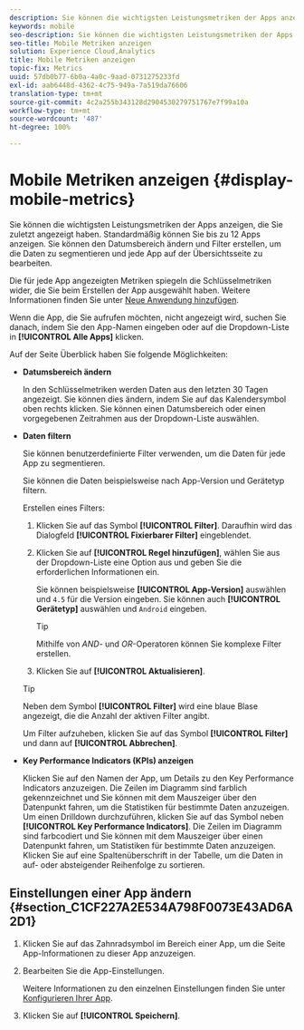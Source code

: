 ```yaml
---
description: Sie können die wichtigsten Leistungsmetriken der Apps anzeigen, die Sie zuletzt angezeigt haben. Standardmäßig können Sie bis zu 12 Apps anzeigen. Sie können den Datumsbereich ändern und Filter erstellen, um die Daten zu segmentieren und jede App auf der Übersichtsseite zu bearbeiten.
keywords: mobile
seo-description: Sie können die wichtigsten Leistungsmetriken der Apps anzeigen, die Sie zuletzt angezeigt haben. Standardmäßig können Sie bis zu 12 Apps anzeigen. Sie können den Datumsbereich ändern und Filter erstellen, um die Daten zu segmentieren und jede App auf der Übersichtsseite zu bearbeiten.
seo-title: Mobile Metriken anzeigen
solution: Experience Cloud,Analytics
title: Mobile Metriken anzeigen
topic-fix: Metrics
uuid: 57db0b77-6b0a-4a0c-9aad-0731275233fd
exl-id: aab6448d-4362-4c75-949a-7a519da76606
translation-type: tm+mt
source-git-commit: 4c2a255b343128d2904530279751767e7f99a10a
workflow-type: tm+mt
source-wordcount: '487'
ht-degree: 100%

---
```


# Mobile Metriken anzeigen {#display-mobile-metrics}

Sie können die wichtigsten Leistungsmetriken der Apps anzeigen, die Sie zuletzt angezeigt haben. Standardmäßig können Sie bis zu 12 Apps anzeigen. Sie können den Datumsbereich ändern und Filter erstellen, um die Daten zu segmentieren und jede App auf der Übersichtsseite zu bearbeiten.

Die für jede App angezeigten Metriken spiegeln die Schlüsselmetriken wider, die Sie beim Erstellen der App ausgewählt haben. Weitere Informationen finden Sie unter [Neue Anwendung hinzufügen](/help/using/manage-apps/t-new-app.md).

Wenn die App, die Sie aufrufen möchten, nicht angezeigt wird, suchen Sie danach, indem Sie den App-Namen eingeben oder auf die Dropdown-Liste in **[!UICONTROL Alle Apps]** klicken.

Auf der Seite Überblick haben Sie folgende Möglichkeiten:

* **Datumsbereich ändern**

   In den Schlüsselmetriken werden Daten aus den letzten 30 Tagen angezeigt. Sie können dies ändern, indem Sie auf das Kalendersymbol oben rechts klicken. Sie können einen Datumsbereich oder einen vorgegebenen Zeitrahmen aus der Dropdown-Liste auswählen.

* **Daten filtern**

   Sie können benutzerdefinierte Filter verwenden, um die Daten für jede App zu segmentieren.

   Sie können die Daten beispielsweise nach App-Version und Gerätetyp filtern.

   Erstellen eines Filters:

   1. Klicken Sie auf das Symbol **[!UICONTROL Filter]**. Daraufhin wird das Dialogfeld **[!UICONTROL Fixierbarer Filter]** eingeblendet.
   1. Klicken Sie auf **[!UICONTROL Regel hinzufügen]**, wählen Sie aus der Dropdown-Liste eine Option aus und geben Sie die erforderlichen Informationen ein.

      Sie können beispielsweise **[!UICONTROL App-Version]** auswählen und `4.5` für die Version eingeben. Sie können auch **[!UICONTROL Gerätetyp]** auswählen und `Android` eingeben.

      >[!TIP]
      >
      >Mithilfe von *AND*- und *OR*-Operatoren können Sie komplexe Filter erstellen.

   1. Klicken Sie auf **[!UICONTROL Aktualisieren]**.
   >[!TIP]
   >
   >Neben dem Symbol **[!UICONTROL Filter]** wird eine blaue Blase angezeigt, die die Anzahl der aktiven Filter angibt.

   Um Filter aufzuheben, klicken Sie auf das Symbol **[!UICONTROL Filter]** und dann auf **[!UICONTROL Abbrechen]**.

* **Key Performance Indicators (KPIs) anzeigen**

   Klicken Sie auf den Namen der App, um Details zu den Key Performance Indicators anzuzeigen. Die Zeilen im Diagramm sind farblich gekennzeichnet und Sie können mit dem Mauszeiger über den Datenpunkt fahren, um die Statistiken für bestimmte Daten anzuzeigen. Um einen Drilldown durchzuführen, klicken Sie auf das Symbol neben **[!UICONTROL Key Performance Indicators]**. Die Zeilen im Diagramm sind farbcodiert und Sie können mit dem Mauszeiger über einen Datenpunkt fahren, um Statistiken für bestimmte Daten anzuzeigen. Klicken Sie auf eine Spaltenüberschrift in der Tabelle, um die Daten in auf- oder absteigender Reihenfolge zu sortieren.

## Einstellungen einer App ändern {#section_C1CF227A2E534A798F0073E43AD6A2D1}

1. Klicken Sie auf das Zahnradsymbol im Bereich einer App, um die Seite App-Informationen zu dieser App anzuzeigen.
1. Bearbeiten Sie die App-Einstellungen.

   Weitere Informationen zu den einzelnen Einstellungen finden Sie unter   [Konfigurieren Ihrer App](/help/using/c-manage-app-settings/c-mob-confg-app/c-mob-confg-app.md).

1. Klicken Sie auf **[!UICONTROL Speichern]**.
